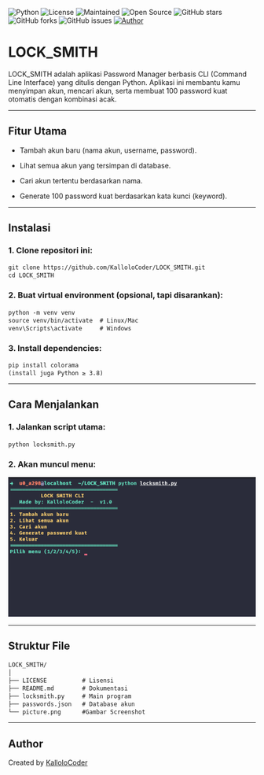 ![Python](https://img.shields.io/badge/Python-3.12-blue)
![License](https://img.shields.io/github/license/KalloloCoder/LOCK_SMITH)
![Maintained](https://img.shields.io/badge/Maintained-Yes-green)
![Open Source](https://img.shields.io/badge/Open%20Source-Yes-brightgreen)
![GitHub stars](https://img.shields.io/github/stars/KalloloCoder/LOCK_SMITH?style=social)
![GitHub forks](https://img.shields.io/github/forks/KalloloCoder/LOCK_SMITH?style=social)
![GitHub issues](https://img.shields.io/github/issues/KalloloCoder/LOCK_SMITH)
[![Author](https://img.shields.io/badge/Author-KalloloCoder-blue)](https://github.com/KalloloCoder)
# LOCK_SMITH
LOCK_SMITH adalah aplikasi Password Manager berbasis CLI (Command Line Interface) yang ditulis dengan Python.
Aplikasi ini membantu kamu menyimpan akun, mencari akun, serta membuat 100 password kuat otomatis dengan kombinasi acak.

---

## Fitur Utama

- Tambah akun baru (nama akun, username, password).

- Lihat semua akun yang tersimpan di database.

- Cari akun tertentu berdasarkan nama.

- Generate 100 password kuat berdasarkan kata kunci (keyword).

---

## Instalasi

### 1. Clone repositori ini:
```
git clone https://github.com/KalloloCoder/LOCK_SMITH.git
cd LOCK_SMITH
```

### 2. Buat virtual environment (opsional, tapi disarankan):
```
python -m venv venv
source venv/bin/activate  # Linux/Mac
venv\Scripts\activate     # Windows
```

### 3. Install dependencies:
```
pip install colorama
(install juga Python ≥ 3.8)
```

---

## Cara Menjalankan

### 1. Jalankan script utama:
```
python locksmith.py
```

### 2. Akan muncul menu:

![Tampilan CLI](picture.png)

---

## Struktur File
```
LOCK_SMITH/
│
├── LICENSE          # Lisensi
├── README.md        # Dokumentasi
├── locksmith.py     # Main program
├── passwords.json   # Database akun
└── picture.png      #Gambar Screenshot
```

---

## Author

Created by [KalloloCoder](https://github.com/KalloloCoder)

